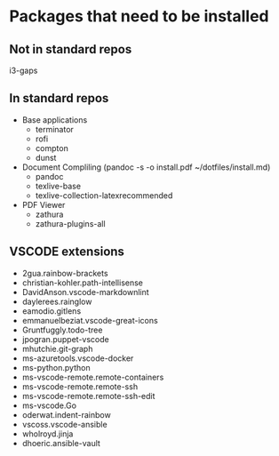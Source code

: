 # Packages that need to be installed

## Not in standard repos

i3-gaps

## In standard repos

* Base applications
  * terminator
  * rofi
  * compton
  * dunst
* Document Compliling (pandoc -s -o install.pdf ~/dotfiles/install.md)
  * pandoc
  * texlive-base
  * texlive-collection-latexrecommended
* PDF Viewer
  * zathura
  * zathura-plugins-all

## VSCODE extensions

* 2gua.rainbow-brackets
* christian-kohler.path-intellisense
* DavidAnson.vscode-markdownlint
* daylerees.rainglow
* eamodio.gitlens
* emmanuelbeziat.vscode-great-icons
* Gruntfuggly.todo-tree
* jpogran.puppet-vscode
* mhutchie.git-graph
* ms-azuretools.vscode-docker
* ms-python.python
* ms-vscode-remote.remote-containers
* ms-vscode-remote.remote-ssh
* ms-vscode-remote.remote-ssh-edit
* ms-vscode.Go
* oderwat.indent-rainbow
* vscoss.vscode-ansible
* wholroyd.jinja
* dhoeric.ansible-vault